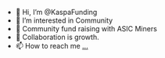 - 👋 Hi, I’m @KaspaFunding
- 👀 I’m interested in Community
- 🌱 Community fund raising with ASIC Miners
- 💞️ Collaboration is growth.
- 📫 How to reach me [...](https://twitter.com/fundingkaspa)


